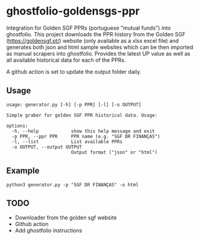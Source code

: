 # ghostfolio-goldensgs-ppr
Integration for Golden SGF PPRs (portuguese "mutual funds") into ghostfolio.
This project downloads the PPR history from the Golden SGF (https://goldensgf.pt/) website (only available as a xlsx excel file) and generates both json and html sample websites which can be then imported as manual scrapers into ghostfolio. Provides the latest UP value as well as all available historical data for each of the PPRs.

A github action is set to update the output folder daily.

## Usage

```
usage: generator.py [-h] [-p PPR] [-l] [-o OUTPUT]

Simple graber for golden SGF PPR historical data. Usage:

options:
  -h, --help            show this help message and exit
  -p PPR, --ppr PPR     PPR name (e.g. "SGF DR FINANÇAS")
  -l, --list            List available PPRs
  -o OUTPUT, --output OUTPUT
                        Output format ("json" or "html")
```

## Example

`python3 generator.py -p "SGF DR FINANÇAS" -o html`

## TODO

- Downloader from the golden sgf website
- Github action
- Add ghostfolio instructions

